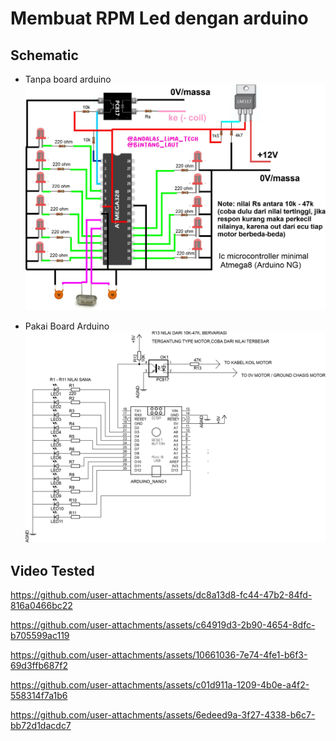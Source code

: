 # Membuat RPM Led dengan arduino


## Schematic
- Tanpa board arduino
![alt text](https://github.com/BintangLaut69/RPM-LED/blob/main/RPM%20LED.jpg?raw=true)

- Pakai Board Arduino
  ![alt text](https://github.com/BintangLaut69/RPM-LED/blob/main/rpm%20led%20arduino.jpg?raw=true)

## Video Tested
https://github.com/user-attachments/assets/dc8a13d8-fc44-47b2-84fd-816a0466bc22

https://github.com/user-attachments/assets/c64919d3-2b90-4654-8dfc-b705599ac119

https://github.com/user-attachments/assets/10661036-7e74-4fe1-b6f3-69d3ffb687f2

https://github.com/user-attachments/assets/c01d911a-1209-4b0e-a4f2-558314f7a1b6

https://github.com/user-attachments/assets/6edeed9a-3f27-4338-b6c7-bb72d1dacdc7

